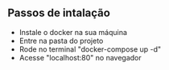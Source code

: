 ## Passos de intalação

- Instale o docker na sua máquina
- Entre na pasta do projeto
- Rode no terminal "docker-compose up -d"
- Acesse "localhost:80" no navegador
